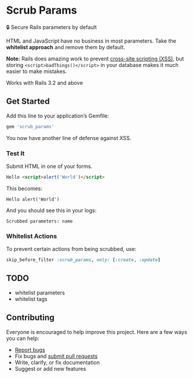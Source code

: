 # Scrub Params

:lock: Secure Rails parameters by default

HTML and JavaScript have no business in most parameters. Take the **whitelist approach** and remove them by default.

**Note:** Rails does amazing work to prevent [cross-site scripting (XSS)](http://en.wikipedia.org/wiki/Cross-site_scripting), but storing `<script>badThings()</script>` in your database makes it much easier to make mistakes.

Works with Rails 3.2 and above

## Get Started

Add this line to your application’s Gemfile:

```ruby
gem 'scrub_params'
```

You now have another line of defense against XSS.

### Test It

Submit HTML in one of your forms.

```html
Hello <script>alert('World')</script>
```

This becomes:

```
Hello alert('World')
```

And you should see this in your logs:

```
Scrubbed parameters: name
```

### Whitelist Actions

To prevent certain actions from being scrubbed, use:

```ruby
skip_before_filter :scrub_params, only: [:create, :update]
```

## TODO

- whitelist parameters
- whitelist tags

## Contributing

Everyone is encouraged to help improve this project. Here are a few ways you can help:

- [Report bugs](https://github.com/ankane/scrub_params/issues)
- Fix bugs and [submit pull requests](https://github.com/ankane/scrub_params/pulls)
- Write, clarify, or fix documentation
- Suggest or add new features
